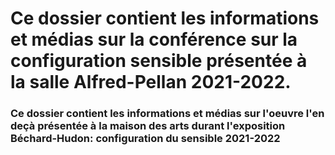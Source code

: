 # Ce dossier contient les informations et médias sur la conférence sur la configuration sensible présentée à la salle Alfred-Pellan 2021-2022.
### Ce dossier contient les informations et médias sur l'oeuvre l'en deçà présentée à la maison des arts durant l'exposition Béchard-Hudon: configuration du sensible 2021-2022

